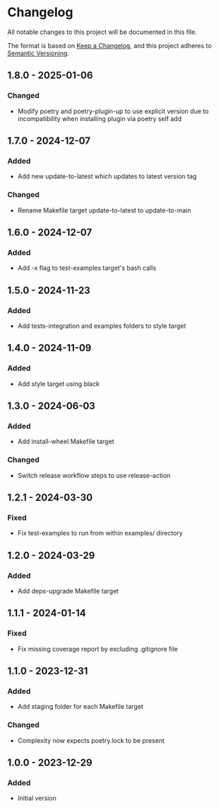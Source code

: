 # Changelog

All notable changes to this project will be documented in this file.

The format is based on [Keep a Changelog](https://keepachangelog.com/en/1.0.0/),
and this project adheres to [Semantic Versioning](https://semver.org/spec/v2.0.0.html).

## 1.8.0 - 2025-01-06
### Changed
- Modify poetry and poetry-plugin-up to use explicit version due to incompatibility when installing plugin via poetry self add

## 1.7.0 - 2024-12-07
### Added
- Add new update-to-latest which updates to latest version tag

### Changed
- Rename Makefile target update-to-latest to update-to-main

## 1.6.0 - 2024-12-07
### Added
- Add -x flag to test-examples target's bash calls

## 1.5.0 - 2024-11-23
### Added
- Add tests-integration and examples folders to style target

## 1.4.0 - 2024-11-09
### Added
- Add style target using black

## 1.3.0 - 2024-06-03
### Added
- Add install-wheel Makefile target

### Changed
- Switch release workflow steps to use release-action

## 1.2.1 - 2024-03-30
### Fixed
- Fix test-examples to run from within examples/ directory

## 1.2.0 - 2024-03-29
### Added
- Add deps-upgrade Makefile target

## 1.1.1 - 2024-01-14
### Fixed
- Fix missing coverage report by excluding .gitignore file

## 1.1.0 - 2023-12-31
### Added
- Add staging folder for each Makefile target

### Changed
- Complexity now expects poetry.lock to be present

## 1.0.0 - 2023-12-29
### Added
- Initial version
